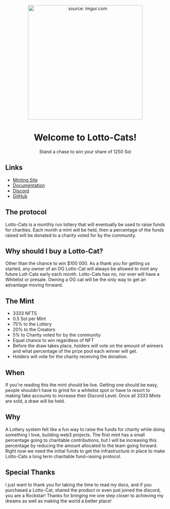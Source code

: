 <p align="center">
  <a href="https://imgur.com/7dACEDP"><img src="https://i.imgur.com/7dACEDP.png" width="360px" title="source: imgur.com" /></a>
  </a>
</p>

<h1 align="center">
  Welcome to Lotto-Cats!
</h1>

<p align="center">
Stand a chase to win your share of 1250 Sol
</p>

<p align="center">


</p>






## Links

- [Minting Site](https://docsifyjs.netlify.com/)
- [Documentation](https://docsify.js.org)
- [Discord](https://github.com/docsifyjs/docsify-cli)
- [GitHub](https://unpkg.com/docsify/)

## The protocol

Lotto-Cats is a monthly run lottery that will eventually be used to raise funds for charities. Each month a mint will be held, then a percentage of the funds raised will be donated to a charity voted for by the community.

## Why should I buy a Lotto-Cat?

Other than the chance to win $100 000. As a thank you for getting us started, any owner of an OG Lotto-Cat will always be allowed to mint any future Lott-Cats early each month. Lotto-Cats has no, nor ever will have a Whitelist or presale. Owning a OG cat  will be the only way to get an advantage moving forward.

## The Mint

- 3333 NFTS
- 0.5 Sol per Mint
- 75% to the Lottery
- 20% to the Creators
- 5% to Charity voted for by the community
- Equal chance to win regardless of NFT
- Before the draw takes place, holders will vote on the amount of winners and what percentage of the prize pool each winner will get.
- Holders will vote for the charity receiving the donation.



## When

If you're reading this the mint should be live. Getting one should be easy, people shouldn't have to grind for a whitelist spot or have to resort to making fake accounts to increase their Discord Level. Once all 3333 Mints are sold, a draw will be held.


## Why

A Lottery system felt like a fun way to raise the funds for charity while doing something I love, building web3 projects. The first mint has a small percentage going to charitable contributions, but I will be increasing this percentage by reducing the amount allocated to the team going forward. Right now we need the initial funds to get the infrastructure in place to make Lotto-Cats a long term charitable fund-raising protocol.


## Special Thanks

I just want to thank you for taking the time to read my docs, and if you purchased a Lotto-Cat, shared the product or even just joined the discord, you are a Rockstar! Thanks for bringing me one step closer to achieving my dreams as well as making the world a better place!
